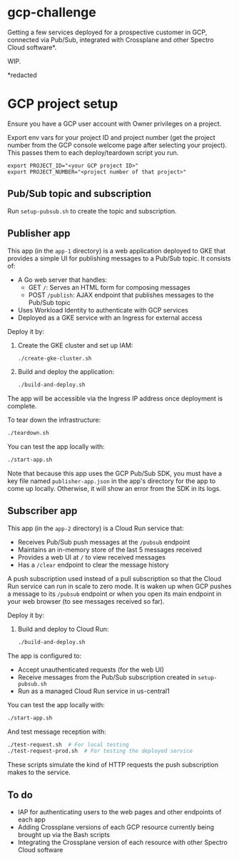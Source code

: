# gcp-challenge

Getting a few services deployed for a prospective customer in GCP, connected via Pub/Sub, integrated with Crossplane and other Spectro Cloud software*.

WIP.

*redacted

# GCP project setup

Ensure you have a GCP user account with Owner privileges on a project.

Export env vars for your project ID and project number (get the project number from the GCP console welcome page after selecting your project). This passes them to each deploy/teardown script you run.

```
export PROJECT_ID="<your GCP project ID>"
export PROJECT_NUMBER="<project number of that project>"
```

## Pub/Sub topic and subscription

Run `setup-pubsub.sh` to create the topic and subscription.

## Publisher app

This app (in the `app-1` directory) is a web application deployed to GKE that provides a simple UI for publishing messages to a Pub/Sub topic. It consists of:

- A Go web server that handles:
  - GET `/`: Serves an HTML form for composing messages
  - POST `/publish`: AJAX endpoint that publishes messages to the Pub/Sub topic
- Uses Workload Identity to authenticate with GCP services
- Deployed as a GKE service with an Ingress for external access

Deploy it by:

1. Create the GKE cluster and set up IAM:
   ```bash
   ./create-gke-cluster.sh
   ```

2. Build and deploy the application:
   ```bash
   ./build-and-deploy.sh
   ```

The app will be accessible via the Ingress IP address once deployment is complete.

To tear down the infrastructure:
```bash
./teardown.sh
```

You can test the app locally with:
```bash
./start-app.sh
```

Note that because this app uses the GCP Pub/Sub SDK, you must have a key file named `publisher-app.json` in the app's directory for the app to come up locally. Otherwise, it will show an error from the SDK in its logs.

## Subscriber app

This app (in the `app-2` directory) is a Cloud Run service that:
- Receives Pub/Sub push messages at the `/pubsub` endpoint
- Maintains an in-memory store of the last 5 messages received
- Provides a web UI at `/` to view received messages
- Has a `/clear` endpoint to clear the message history

A push subscription used instead of a pull subscription so that the Cloud Run service can run in scale to zero mode. It is waken up when GCP pushes a message to its `/pubsub` endpoint or when you open its main endpoint in your web browser (to see messages received so far).

Deploy it by:

1. Build and deploy to Cloud Run:
   ```bash
   ./build-and-deploy.sh
   ```

The app is configured to:
- Accept unauthenticated requests (for the web UI)
- Receive messages from the Pub/Sub subscription created in `setup-pubsub.sh`
- Run as a managed Cloud Run service in us-central1

You can test the app locally with:
```bash
./start-app.sh
```

And test message reception with:
```bash
./test-request.sh  # For local testing
./test-request-prod.sh  # For testing the deployed service
```

These scripts simulate the kind of HTTP requests the push subscription makes to the service.

## To do

- IAP for authenticating users to the web pages and other endpoints of each app
- Adding Crossplane versions of each GCP resource currently being brought up via the Bash scripts
- Integrating the Crossplane version of each resource with other Spectro Cloud software
